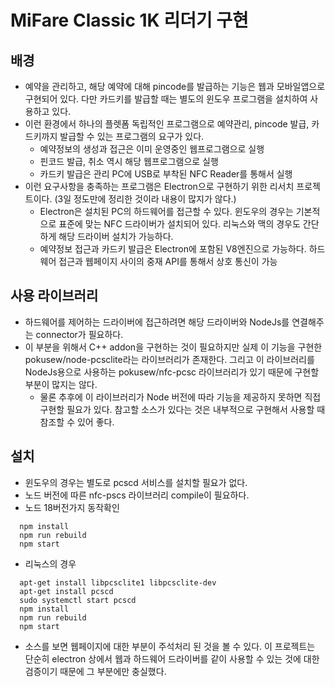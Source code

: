 # MiFare Classic 1K 리더기 구현

## 배경
* 예약을 관리하고, 해당 예약에 대해 pincode를 발급하는 기능은 웹과 모바일앱으로 구현되어 있다. 다만 카드키를 발급할 때는 별도의 윈도우 프로그램을 설치하여 사용하고 있다.
* 이런 환경에서 하나의 플렛폼 독립적인 프로그램으로 예약관리, pincode 발급, 카드키까지 발급할 수 있는 프로그램의 요구가 있다.
  * 예약정보의 생성과 접근은 이미 운영중인 웹프로그램으로 실행
  * 핀코드 발급, 취소 역시 해당 웹프로그램으로 실행
  * 카드키 발급은 관리 PC에 USB로 부착된 NFC Reader를 통해서 실행
* 이런 요구사항을 충족하는 프로그램은 Electron으로 구현하기 위한 리서치 프로젝트이다. (3일 정도만에 정리한 것이라 내용이 많지가 않다.)
  * Electron은 설치된 PC의 하드웨어를 접근할 수 있다. 윈도우의 경우는 기본적으로 표준에 맞는 NFC 드라이버가 설치되어 있다. 리눅스와 맥의 경우도 간단하게 해당 드라이버 설치가 가능하다.
  * 예약정보 접근과 카드키 발급은 Electron에 포함된 V8엔진으로 가능하다. 하드웨어 접근과 웹페이지 사이의 중재 API를 통해서 상호 통신이 가능

## 사용 라이브러리
* 하드웨어를 제어하는 드라이버에 접근하려면 해당 드라이버와 NodeJs를 연결해주는 connector가 필요하다. 
* 이 부분을 위해서 C++ addon을 구현하는 것이 필요하지만 실제 이 기능을 구현한  pokusew/node-pcsclite라는 라이브러리가 존재한다. 그리고 이 라이브러리를 NodeJs용으로 사용하는 pokusew/nfc-pcsc 라이브러리가 있기 때문에 구현할 부분이 많지는 않다.
  * 물론 추후에 이 라이브러리가 Node 버전에 따라 기능을 제공하지 못하면 직접 구현할 필요가 있다. 참고할 소스가 있다는 것은 내부적으로 구현해서 사용할 때 참조할 수 있어 좋다.

## 설치
* 윈도우의 경우는 별도로 pcscd 서비스를 설치할 필요가 없다. 
* 노드 버전에 따른 nfc-pscs 라이브러리 compile이 필요하다. 
* 노드 18버전가지 동작확인
```
  npm install
  npm run rebuild
  npm start
```
* 리눅스의 경우 

```
  apt-get install libpcsclite1 libpcsclite-dev
  apt-get install pcscd
  sudo systemctl start pcscd
  npm install
  npm run rebuild 
  npm start
```

* 소스를 보면 웹페이지에 대한 부분이 주석처리 된 것을 볼 수 있다. 이 프로젝트는 단순히 electron 상에서 웹과 하드웨어 드라이버를 같이 사용할 수 있는 것에 대한 검증이기 때문에 그 부분에만 충실했다.
